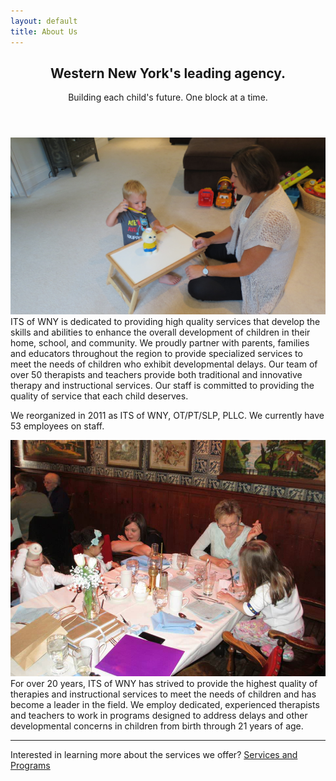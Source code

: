 ```yaml
---
layout: default
title: About Us
---
```


<!-- Main -->
<div id="main">
  <section id="two">
    <div class="inner">
      <header class="major">
        <h2>Western New York's leading agency.</h2>
        <span class="tagline">Building each child's future. One block at a time.</span>
      </header>
      <p><span class="image left"><img src="/assets/images/pic09.jpg" alt=""></span>ITS of WNY is dedicated to providing high quality services that develop the skills and abilities to enhance the overall development of children in their home, school, and community. We proudly partner with parents, families and educators throughout the region to provide specialized services to meet the needs of children who exhibit developmental delays.  Our team of over 50 therapists and teachers provide both traditional and innovative therapy and instructional services. Our staff is committed to providing the quality of service that each child deserves.</p>
      <div class="box">
        We reorganized in 2011 as ITS of WNY, OT/PT/SLP, PLLC. We currently have 53 employees on staff.
      </div>
      <p><span class="image right"><img src="/assets/images/pic05.jpg" alt=""></span>For over 20 years, ITS of WNY has strived to provide the highest quality of therapies and instructional services to meet the needs of children and has become a leader in the field. We employ dedicated, experienced therapists and teachers to work in programs designed to address delays and other developmental concerns in children from birth through 21 years of age.</p>
      <hr class="major" />
      <div class="box">
          Interested in learning more about the services we offer?
          <a href="/services.html" class="button next">Services and Programs</a>
      </div>
    </div>
  </section>
</div>
